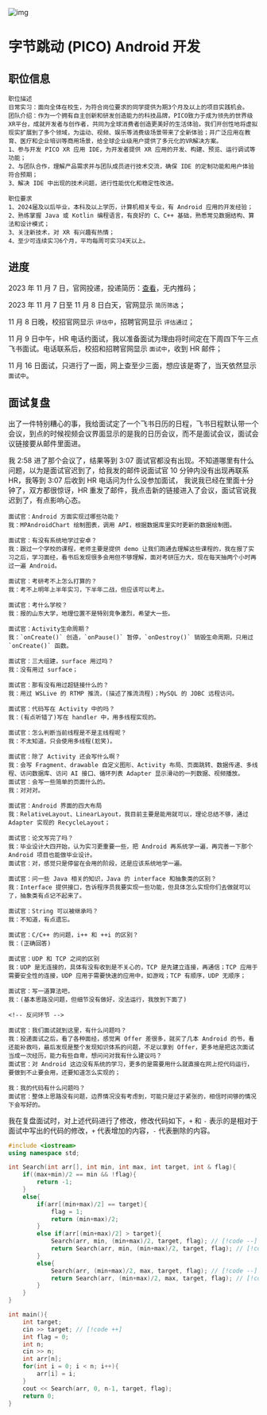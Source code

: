 ![img](https://mysite-bucket.oss-cn-wulanchabu.aliyuncs.com/tech_blog_img/PICO%E9%9D%A2%E8%AF%95%E6%A8%A1%E7%89%88%E4%B8%93%E7%94%A8%E5%9B%BE%2811-09-13-38-53%29.png?x-oss-process=style/small_size_rule)

# 字节跳动 (PICO) Android 开发

## 职位信息

```
职位描述
日常实习：面向全体在校生，为符合岗位要求的同学提供为期3个月及以上的项目实践机会。
团队介绍：作为一个拥有自主创新和研发创造能力的科技品牌，PICO致力于成为领先的世界级XR平台，成就开发者与创作者，共同为全球消费者创造更美好的生活体验。我们开创性地将虚拟现实扩展到了多个领域，为运动、视频、娱乐等消费级场景带来了全新体验；并广泛应用在教育、医疗和企业培训等商用场景，给全球企业级用户提供了多元化的VR解决方案。
1、参与开发 PICO XR 应用 IDE，为开发者提供 XR 应用的开发、构建、预览、运行调试等功能；
2、与团队合作，理解产品需求并与团队成员进行技术交流，确保 IDE 的定制功能和用户体验符合预期；
3、解决 IDE 中出现的技术问题，进行性能优化和稳定性改进。

职位要求
1、2024届及以后毕业，本科及以上学历，计算机相关专业，有 Android 应用的开发经验；
2、熟练掌握 Java 或 Kotlin 编程语言，有良好的 C、C++ 基础，熟悉常见数据结构、算法和设计模式；
3、关注新技术，对 XR 有兴趣有热情；
4、至少可连续实习6个月，平均每周可实习4天以上。
```

## 进度

2023 年 11 月 7 日，官网投递，投递简历：[查看](https://mysite-bucket.oss-cn-wulanchabu.aliyuncs.com/profile/%E5%AE%9E%E4%B9%A0%E7%AE%80%E5%8E%86-%E5%BC%A0%E6%99%AF%E8%B5%AB-%E4%B8%AD%E5%9B%BD%E7%9F%B3%E6%B2%B9%E5%A4%A7%E5%AD%A6%EF%BC%88%E5%8D%8E%E4%B8%9C%EF%BC%89-%E5%AD%97%E8%8A%82%E8%B7%B3%E5%8A%A8PICO.pdf)，无内推码；

2023 年 11 月 7 日至 11 月 8 日白天，官网显示 `简历筛选`；

11 月 8 日晚，校招官网显示 `评估中`，招聘官网显示 `评估通过`；

11 月 9 日中午，HR 电话约面试，我以准备面试为理由将时间定在下周四下午三点飞书面试。电话联系后，校招和招聘官网显示 `面试中`，收到 HR 邮件；

11 月 16 日面试，只进行了一面，网上查至少三面，想应该是寄了，当天依然显示 `面试中`。


## 面试复盘

出了一件特别糟心的事，我给面试定了一个飞书日历的日程，飞书日程默认带一个会议，到点的时候视频会议界面显示的是我的日历会议，而不是面试会议，面试会议链接要从邮件里面进。

我 2:58 进了那个会议了，结果等到 3:07 面试官都没有出现。不知道哪里有什么问题，以为是面试官迟到了，给我发的邮件说面试官 10 分钟内没有出现再联系 HR，我等到 3:07 后收到 HR 电话问为什么没参加面试， 我说我已经在里面十分钟了，双方都很惊讶，HR 重发了邮件，我点击新的链接进入了会议，面试官说我迟到了，有点影响心态。

```
面试官：Android 方面实现过哪些功能？
我：MPAndroidChart 绘制图表，调用 API，根据数据库里实时更新的数据绘制图。

面试官：有没有系统地学过安卓？
我：跟过一个学校的课程，老师主要是提供 demo 让我们跑通去理解这些课程的，我在报了实习之后，学习面经，看书后发现很多会用但不够理解，面对考研压力大，现在每天抽两个小时再过一遍 Android。

面试官：考研考不上怎么打算的？
我：考不上明年上半年实习，下半年二战，但应该可以考上。

面试官：考什么学校？
我：报的山东大学，地理位置不是特别竞争激烈，希望大一些。

面试官：Activity生命周期？
我：`onCreate()` 创造，`onPause()` 暂停，`onDestroy()` 销毁生命周期，只用过 `onCreate()` 函数。

面试官：三大组建，surface 用过吗？
我：没有用过 surface；

面试官：那有没有用过超链接什么的？
我：用过 WSLive 的 RTMP 推流，(描述了推流流程)；MySQL 的 JDBC 远程访问。

面试官：代码写在 Activity 中的吗？
我：(有点听错了)写在 handler 中，用多线程实现的。

面试官：怎么判断当前线程是不是主线程呢？
我：不太知道，只会使用多线程(尬笑)。

面试官：除了 Activity 还会写什么啊？
我：会写 Fragment、drawable 自定义图形、Activity 布局、页面跳转、数据传递、多线程、访问数据库、访问 AI 接口、循环列表 Adapter 显示滑动的一列数据、视频播放。
面试官：会写一些简单的页面什么的。
我：对对对。

面试官：Android 界面的四大布局
我：RelativeLayout、LinearLayout，我目前主要是能用就可以，理论总结不够，通过 Adapter 实现的 RecycleLayout；

面试官：论文写完了吗？
我：毕业设计大四开始，认为实习更重要一些，把 Android 再系统学一遍，再完善一下那个 Android 项目也能做毕业设计。
面试官：对，感觉只是停留在会用的阶段，还是应该系统地学一遍。

面试官：问一些 Java 相关的知识，Java 的 interface 和抽象类的区别？
我：Interface 提供接口，告诉程序员我要实现一些功能，但具体怎么实现你们去做就可以了，抽象类有点记不起来了。

面试官：String 可以被继承吗？
我：不知道，有点遗忘。

面试官：C/C++ 的问题，i++ 和 ++i 的区别？
我：(正确回答)

面试官：UDP 和 TCP 之间的区别
我：UDP 是无连接的，具体有没有收到是不关心的，TCP 是先建立连接，再通信；TCP 应用于需要安全性的连接，UDP 应用于需要快速的应用中，如游戏；TCP 有顺序，UDP 无顺序；

面试官：写一道算法吧，
我：(基本思路没问题，但细节没有做好，没法运行，我放到下面了)

<!-- 反问环节 -->

面试官：我们面试就到这里，有什么问题吗？
我：投递面试之后，看了各种面经，感觉离 Offer 差很多，就买了几本 Android 的书，看还能补救吗，最后发现是整个发现知识体系的问题，不足以拿到 Offer，更多地是把这次面试当成一次经历，能力有些自卑，想问问对我有什么建议吗？
面试官：对 Android 这边没有系统的学习，更多的是需要用什么就直接在网上挖代码运行，要做到不止要会用，还要知道怎么实现的；

我：我的代码有什么问题吗？
面试官：整体上思路没有问题，边界情况没有考虑到，可能只是过于紧张的，相信时间够的情况下会写好的。

```


我在复盘面试时，对上述代码进行了修改，修改代码如下，`+` 和 `-` 表示的是相对于面试中写出的代码的修改，`+` 代表增加的内容，`-` 代表删除的内容。

```cpp
#include <iostream>
using namespace std;

int Search(int arr[], int min, int max, int target, int & flag){
    if((max+min)/2 == min && !flag){
        return -1;
    }
    else{
        if(arr[(min+max)/2] == target){
            flag = 1;
            return (min+max)/2;
        }
        else if(arr[(min+max)/2] > target){
            Search(arr, min, (min+max)/2, target, flag); // [!code --]
            return Search(arr, min, (min+max)/2, target, flag); // [!code ++]
        }
        else{
            Search(arr, (min+max)/2, max, target, flag); // [!code --]
            return Search(arr, (min+max)/2, max, target, flag); // [!code ++]
        }
    }
}

int main(){
    int target;
    cin >> target; // [!code ++]
    int flag = 0;
    int n;
    cin >> n;
    int arr[n];
    for(int i = 0; i < n; i++){
        arr[i] = i;
    }
    cout << Search(arr, 0, n-1, target, flag);
    return 0;
}
```


